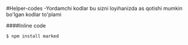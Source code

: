
#Helper-codes
-Yordamchi kodlar bu sizni loyihanizda as qotishi mumkin bo'lgan kodlar to'plami

####Inline code

`$ npm install marked`
